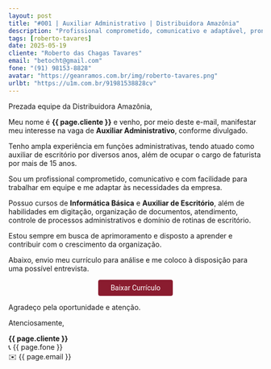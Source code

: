 ```yaml
---
layout: post
title: "#001 | Auxiliar Administrativo | Distribuidora Amazônia"
description: "Profissional comprometido, comunicativo e adaptável, pronto para agregar valor à equipe!"
tags: [roberto-tavares]
date: 2025-05-19
cliente: "Roberto das Chagas Tavares"
email: "betocht@gmail.com"
fone: "(91) 98153-8828"
avatar: "https://geanramos.com.br/img/roberto-tavares.png"
urlbt: "https://u1m.com.br/91981538828cv"
---
```

Prezada equipe da Distribuidora Amazônia,

Meu nome é **{{ page.cliente }}** e venho, por meio deste e-mail, manifestar meu interesse na vaga de **Auxiliar Administrativo**, conforme divulgado.

Tenho ampla experiência em funções administrativas, tendo atuado como auxiliar de escritório por diversos anos, além de ocupar o cargo de faturista por mais de 15 anos.

Sou um profissional comprometido, comunicativo e com facilidade para trabalhar em equipe e me adaptar às necessidades da empresa.

Possuo cursos de **Informática Básica** e **Auxiliar de Escritório**, além de habilidades em digitação, organização de documentos, atendimento, controle de processos administrativos e domínio de rotinas de escritório.

Estou sempre em busca de aprimoramento e disposto a aprender e contribuir com o crescimento da organização.

Abaixo, envio meu currículo para análise e me coloco à disposição para uma possível entrevista.

<center><a href="{{ page.urlbt }}" class="btn" style="display: inline-block;padding: 8px 25px;color: white;font-size: 14px;text-decoration: none;border-radius: 4px;text-align: center;cursor: pointer;display: inline-block;font-weight: 400;font-family: 'Roboto', Tahoma, Verdana, Segoe, sans-serif;background-color: #8a1c2f;">Baixar Currículo</a></center>

Agradeço pela oportunidade e atenção.

Atenciosamente,

**{{ page.cliente }}**<br>
📞 {{ page.fone }}<br>
✉️ {{ page.email }}
